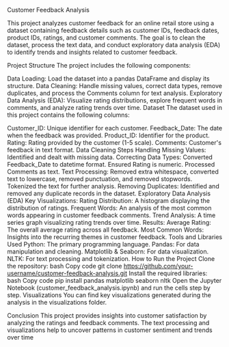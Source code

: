 Customer Feedback Analysis

This project analyzes customer feedback for an online retail store using a dataset containing feedback details such as customer IDs, feedback dates, product IDs, ratings, and customer comments. The goal is to clean the dataset, process the text data, and conduct exploratory data analysis (EDA) to identify trends and insights related to customer feedback.

Project Structure
The project includes the following components:

Data Loading: Load the dataset into a pandas DataFrame and display its structure.
Data Cleaning: Handle missing values, correct data types, remove duplicates, and process the Comments column for text analysis.
Exploratory Data Analysis (EDA): Visualize rating distributions, explore frequent words in comments, and analyze rating trends over time.
Dataset
The dataset used in this project contains the following columns:

Customer_ID: Unique identifier for each customer.
Feedback_Date: The date when the feedback was provided.
Product_ID: Identifier for the product.
Rating: Rating provided by the customer (1-5 scale).
Comments: Customer's feedback in text format.
Data Cleaning Steps
Handling Missing Values: Identified and dealt with missing data.
Correcting Data Types:
Converted Feedback_Date to datetime format.
Ensured Rating is numeric.
Processed Comments as text.
Text Processing:
Removed extra whitespace, converted text to lowercase, removed punctuation, and removed stopwords.
Tokenized the text for further analysis.
Removing Duplicates: Identified and removed any duplicate records in the dataset.
Exploratory Data Analysis (EDA)
Key Visualizations:
Rating Distribution: A histogram displaying the distribution of ratings.
Frequent Words: An analysis of the most common words appearing in customer feedback comments.
Trend Analysis: A time series graph visualizing rating trends over time.
Results:
Average Rating: The overall average rating across all feedback.
Most Common Words: Insights into the recurring themes in customer feedback.
Tools and Libraries Used
Python: The primary programming language.
Pandas: For data manipulation and cleaning.
Matplotlib & Seaborn: For data visualization.
NLTK: For text processing and tokenization.
How to Run the Project
Clone the repository:
bash
Copy code
git clone https://github.com/your-username/customer-feedback-analysis.git
Install the required libraries:
bash
Copy code
pip install pandas matplotlib seaborn nltk
Open the Jupyter Notebook (customer_feedback_analysis.ipynb) and run the cells step by step.
Visualizations
You can find key visualizations generated during the analysis in the visualizations folder.

Conclusion
This project provides insights into customer satisfaction by analyzing the ratings and feedback comments. The text processing and visualizations help to uncover patterns in customer sentiment and trends over time
